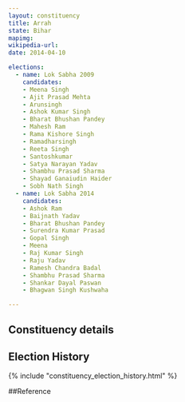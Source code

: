 ```yaml
---
layout: constituency
title: Arrah
state: Bihar
mapimg: 
wikipedia-url: 
date: 2014-04-10

elections: 
  - name: Lok Sabha 2009
    candidates: 
    - Meena Singh 
    - Ajit Prasad Mehta 
    - Arunsingh 
    - Ashok Kumar Singh 
    - Bharat Bhushan Pandey 
    - Mahesh Ram 
    - Rama Kishore Singh 
    - Ramadharsingh 
    - Reeta Singh 
    - Santoshkumar 
    - Satya Narayan Yadav 
    - Shambhu Prasad Sharma 
    - Shayad Ganaiudin Haider 
    - Sobh Nath Singh  
  - name: Lok Sabha 2014
    candidates: 
    - Ashok Ram 
    - Baijnath Yadav 
    - Bharat Bhushan Pandey 
    - Surendra Kumar Prasad 
    - Gopal Singh 
    - Meena 
    - Raj Kumar Singh 
    - Raju Yadav 
    - Ramesh Chandra Badal 
    - Shambhu Prasad Sharma 
    - Shankar Dayal Paswan 
    - Bhagwan Singh Kushwaha  

---
```


## Constituency details


## Election History
{% include "constituency_election_history.html" %}

##Reference

